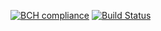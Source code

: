 [![BCH compliance](https://bettercodehub.com/edge/badge/mandar-abhyankar/TestMaven?branch=master)](https://bettercodehub.com/)
[![Build Status](https://travis-ci.org/mandar-abhyankar/TestMaven.svg?branch=master)](https://travis-ci.org/mandar-abhyankar/TestMaven)
